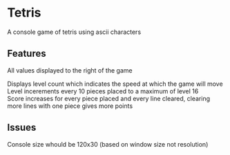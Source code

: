 # Tetris
A console game of tetris using ascii characters  

## Features
All values displayed to the right of the game  

Displays level count which indicates the speed at which the game will move
Level incerements every 10 pieces placed to a maximum of level 16  
Score increases for every piece placed and every line cleared, clearing more lines with one piece gives more points

## Issues
Console size whould be 120x30 (based on window size not resolution)
